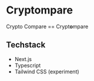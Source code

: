 # Cryptompare

Crypto Compare == Crypt**o**mpare

## Techstack

- Next.js
- Typescript
- Tailwind CSS (experiment)
